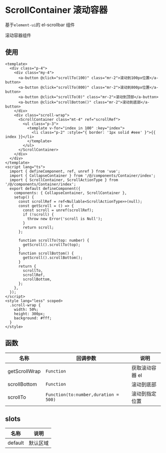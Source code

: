 # ScrollContainer 滚动容器

基于`element-ui`的 el-scrollbar 组件

滚动容器组件

## 使用

```vue
<template>
  <div class="p-4">
    <div class="my-4">
      <a-button @click="scrollTo(100)" class="mr-2">滚动到100px位置</a-button>
      <a-button @click="scrollTo(800)" class="mr-2">滚动到800px位置</a-button>
      <a-button @click="scrollTo(0)" class="mr-2">滚动到顶部</a-button>
      <a-button @click="scrollBottom()" class="mr-2">滚动到底部</a-button>
    </div>
    <div class="scroll-wrap">
      <ScrollContainer class="mt-4" ref="scrollRef">
        <ul class="p-3">
          <template v-for="index in 100" :key="index">
            <li class="p-2" :style="{ border: '1px solid #eee' }">{{ index }}</li>
          </template>
        </ul>
      </ScrollContainer>
    </div>
  </div>
</template>
<script lang="ts">
  import { defineComponent, ref, unref } from 'vue';
  import { CollapseContainer } from '/@/components/Container/index';
  import { ScrollContainer, ScrollActionType } from '/@/components/Container/index';
  export default defineComponent({
    components: { CollapseContainer, ScrollContainer },
    setup() {
      const scrollRef = ref<Nullable<ScrollActionType>>(null);
      const getScroll = () => {
        const scroll = unref(scrollRef);
        if (!scroll) {
          throw new Error('scroll is Null');
        }
        return scroll;
      };

      function scrollTo(top: number) {
        getScroll().scrollTo(top);
      }
      function scrollBottom() {
        getScroll().scrollBottom();
      }
      return {
        scrollTo,
        scrollRef,
        scrollBottom,
      };
    },
  });
</script>
<style lang="less" scoped>
  .scroll-wrap {
    width: 50%;
    height: 300px;
    background: #fff;
  }
</style>
```

## 函数

| 名称          | 回调参数                             | 说明            |
| ------------- | ------------------------------------ | --------------- |
| getScrollWrap | `Function`                           | 获取滚动容器 el |
| scrollBottom  | `Function`                           | 滚动到底部      |
| scrollTo      | `Function(to:number,duration = 500)` | 滚动到指定位置  |

## slots

| 名称    | 说明     |
| ------- | -------- |
| default | 默认区域 |
